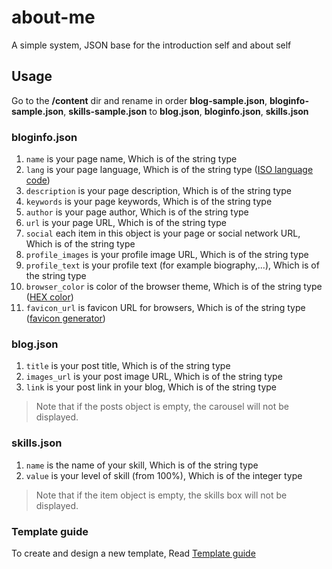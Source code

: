 # about-me
A simple system, JSON base for the introduction self and about self

## Usage
Go to the **/content** dir and rename in order **blog-sample.json**, **bloginfo-sample.json**, **skills-sample.json** to **blog.json**, **bloginfo.json**, **skills.json**

### bloginfo.json
1. `name` is your page name, Which is of the string type
2. `lang` is your page language, Which is of the string type ([ISO language code](https://www.w3schools.com/tags/ref_language_codes.asp))
3. `description` is your page description, Which is of the string type
4. `keywords` is your page keywords, Which is of the string type
5. `author` is your page author, Which is of the string type
6. `url` is your page URL, Which is of the string type
7. `social` each item in this object is your page or social network URL, Which is of the string type
8. `profile_images` is your profile image URL, Which is of the string type
9. `profile_text` is your profile text (for example biography,...), Which is of the string type
10. `browser_color` is color of the browser theme, Which is of the string type ([HEX color](https://www.color-hex.com/))
12. `favicon_url` is favicon URL for browsers, Which is of the string type ([favicon generator](https://favicon.io/))

### blog.json
1. `title` is your post title, Which is of the string type
2. `images_url` is your post image URL, Which is of the string type
3. `link` is your post link in your blog, Which is of the string type
> Note that if the posts object is empty, the carousel will not be displayed.

### skills.json
1. `name` is the name of your skill, Which is of the string type
2. `value` is your level of skill (from 100%), Which is of the integer type
> Note that if the item object is empty, the skills box will not be displayed.

### Template guide
To create and design a new template, Read [Template guide](https://github.com/AmiiirCom/about-me/blob/master/TEMPLATE-GUIDE.md)